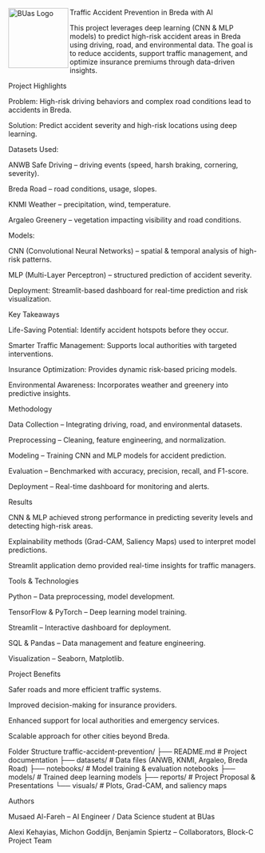 Traffic Accident Prevention in Breda with AI
<img align="left" src="https://github.com/MusaedMusaedSadeqMusaedAl-Fareh225739/AI-DataScience-Portfolio/blob/main/projects/traffic-accident-prevention/buas_logo.png" alt="BUas Logo" width="120"/>

This project leverages deep learning (CNN & MLP models) to predict high-risk accident areas in Breda using driving, road, and environmental data.
The goal is to reduce accidents, support traffic management, and optimize insurance premiums through data-driven insights.

Project Highlights

Problem: High-risk driving behaviors and complex road conditions lead to accidents in Breda.

Solution: Predict accident severity and high-risk locations using deep learning.

Datasets Used:

ANWB Safe Driving – driving events (speed, harsh braking, cornering, severity).

Breda Road – road conditions, usage, slopes.

KNMI Weather – precipitation, wind, temperature.

Argaleo Greenery – vegetation impacting visibility and road conditions.

Models:

CNN (Convolutional Neural Networks) – spatial & temporal analysis of high-risk patterns.

MLP (Multi-Layer Perceptron) – structured prediction of accident severity.

Deployment: Streamlit-based dashboard for real-time prediction and risk visualization.

Key Takeaways

Life-Saving Potential: Identify accident hotspots before they occur.

Smarter Traffic Management: Supports local authorities with targeted interventions.

Insurance Optimization: Provides dynamic risk-based pricing models.

Environmental Awareness: Incorporates weather and greenery into predictive insights.

Methodology

Data Collection – Integrating driving, road, and environmental datasets.

Preprocessing – Cleaning, feature engineering, and normalization.

Modeling – Training CNN and MLP models for accident prediction.

Evaluation – Benchmarked with accuracy, precision, recall, and F1-score.

Deployment – Real-time dashboard for monitoring and alerts.

Results

CNN & MLP achieved strong performance in predicting severity levels and detecting high-risk areas.

Explainability methods (Grad-CAM, Saliency Maps) used to interpret model predictions.

Streamlit application demo provided real-time insights for traffic managers.

Tools & Technologies

Python – Data preprocessing, model development.

TensorFlow & PyTorch – Deep learning model training.

Streamlit – Interactive dashboard for deployment.

SQL & Pandas – Data management and feature engineering.

Visualization – Seaborn, Matplotlib.

Project Benefits

Safer roads and more efficient traffic systems.

Improved decision-making for insurance providers.

Enhanced support for local authorities and emergency services.

Scalable approach for other cities beyond Breda.

Folder Structure
traffic-accident-prevention/
├── README.md                # Project documentation
├── datasets/                # Data files (ANWB, KNMI, Argaleo, Breda Road)
├── notebooks/               # Model training & evaluation notebooks
├── models/                  # Trained deep learning models
├── reports/                 # Project Proposal & Presentations
└── visuals/                 # Plots, Grad-CAM, and saliency maps

Authors

Musaed Al-Fareh – AI Engineer / Data Science student at BUas

Alexi Kehayias, Michon Goddijn, Benjamin Spiertz – Collaborators, Block-C Project Team
